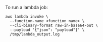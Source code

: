 To run a lambda job: 

```
aws lambda invoke \
  --function-name <function_name> \
  --cli-binary-format raw-in-base64-out \
  --payload '{"json": "payload"}' \
  /tmp/lambda_output.log
```